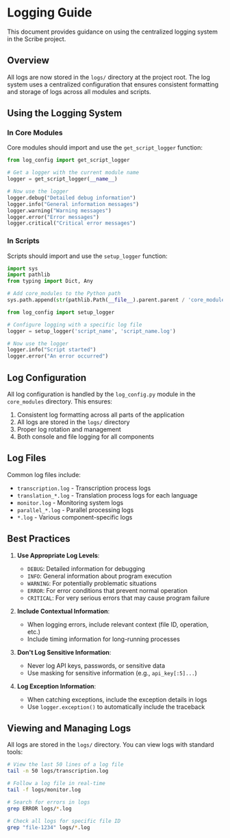 # Logging Guide

This document provides guidance on using the centralized logging system in the Scribe project.

## Overview

All logs are now stored in the `logs/` directory at the project root. The log system uses a centralized configuration that ensures consistent formatting and storage of logs across all modules and scripts.

## Using the Logging System

### In Core Modules

Core modules should import and use the `get_script_logger` function:

```python
from log_config import get_script_logger

# Get a logger with the current module name
logger = get_script_logger(__name__)

# Now use the logger
logger.debug("Detailed debug information")
logger.info("General information messages")
logger.warning("Warning messages")
logger.error("Error messages")
logger.critical("Critical error messages")
```

### In Scripts

Scripts should import and use the `setup_logger` function:

```python
import sys
import pathlib
from typing import Dict, Any

# Add core_modules to the Python path
sys.path.append(str(pathlib.Path(__file__).parent.parent / 'core_modules'))

from log_config import setup_logger

# Configure logging with a specific log file
logger = setup_logger('script_name', 'script_name.log')

# Now use the logger
logger.info("Script started")
logger.error("An error occurred")
```

## Log Configuration

All log configuration is handled by the `log_config.py` module in the `core_modules` directory. This ensures:

1. Consistent log formatting across all parts of the application
2. All logs are stored in the `logs/` directory
3. Proper log rotation and management
4. Both console and file logging for all components

## Log Files

Common log files include:

- `transcription.log` - Transcription process logs
- `translation_*.log` - Translation process logs for each language
- `monitor.log` - Monitoring system logs
- `parallel_*.log` - Parallel processing logs
- `*.log` - Various component-specific logs

## Best Practices

1. **Use Appropriate Log Levels**:
   - `DEBUG`: Detailed information for debugging
   - `INFO`: General information about program execution
   - `WARNING`: For potentially problematic situations
   - `ERROR`: For error conditions that prevent normal operation
   - `CRITICAL`: For very serious errors that may cause program failure

2. **Include Contextual Information**:
   - When logging errors, include relevant context (file ID, operation, etc.)
   - Include timing information for long-running processes

3. **Don't Log Sensitive Information**:
   - Never log API keys, passwords, or sensitive data
   - Use masking for sensitive information (e.g., `api_key[:5]...`)

4. **Log Exception Information**:
   - When catching exceptions, include the exception details in logs
   - Use `logger.exception()` to automatically include the traceback

## Viewing and Managing Logs

All logs are stored in the `logs/` directory. You can view logs with standard tools:

```bash
# View the last 50 lines of a log file
tail -n 50 logs/transcription.log

# Follow a log file in real-time
tail -f logs/monitor.log

# Search for errors in logs
grep ERROR logs/*.log

# Check all logs for specific file ID
grep "file-1234" logs/*.log
```